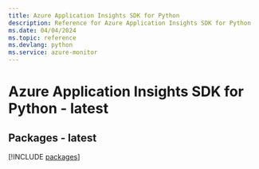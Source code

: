 ```yaml
---
title: Azure Application Insights SDK for Python
description: Reference for Azure Application Insights SDK for Python
ms.date: 04/04/2024
ms.topic: reference
ms.devlang: python
ms.service: azure-monitor
---
```

# Azure Application Insights SDK for Python - latest
## Packages - latest
[!INCLUDE [packages](application-insights-index.md)]